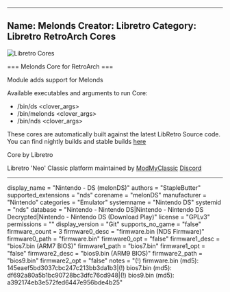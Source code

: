 -----------------------
Name: Melonds
Creator: Libretro
Category: Libretro RetroArch Cores
-----------------------
![Libretro Cores](https://modmyclassic.com/wp-content/uploads/2020/06/LibRetroNeoCoresSmall.png)

=== Melonds Core for RetroArch ===

Module adds support for Melonds

Available executables and arguments to run Core:
- /bin/ds <rom> <clover_args>
- /bin/melonds <rom> <clover_args>
- /bin/nds <rom> <clover_args>

These cores are automatically built against the latest LibRetro Source code. You can find nightly builds and stable builds [here](https://modmyclassic.com/hmodcores)

Core by Libretro

Libretro 'Neo' Classic platform maintained by [ModMyClassic](https://modmyclassic.com) [Discord](https://modmyclassic.com/discord)

-----------------------

display_name = "Nintendo - DS (melonDS)"
authors = "StapleButter"
supported_extensions = "nds"
corename = "melonDS"
manufacturer = "Nintendo"
categories = "Emulator"
systemname = "Nintendo DS"
systemid = "nds"
database = "Nintendo - Nintendo DS|Nintendo - Nintendo DS Decrypted|Nintendo - Nintendo DS (Download Play)"
license = "GPLv3"
permissions = ""
display_version = "Git"
supports_no_game = "false"
firmware_count = 3
firmware0_desc = "firmware.bin (NDS Firmware)"
firmware0_path = "firmware.bin"
firmware0_opt = "false"
firmware1_desc = "bios7.bin (ARM7 BIOS)"
firmware1_path = "bios7.bin"
firmware1_opt = "false"
firmware2_desc = "bios9.bin (ARM9 BIOS)"
firmware2_path = "bios9.bin"
firmware2_opt = "false"
notes = "(!) firmware.bin (md5): 145eaef5bd3037cbc247c213bb3da1b3|(!) bios7.bin (md5): df692a80a5b1bc90728bc3dfc76cd948|(!) bios9.bin (md5): a392174eb3e572fed6447e956bde4b25"

